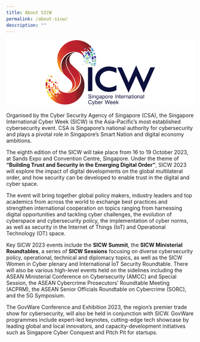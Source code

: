 ```yaml
---
title: About SICW
permalink: /about-sicw/
description: ""
---
```

![SICW](/images/logos/logo-sicw-full-wspace-lr-h300.png)

Organised by the Cyber Security Agency of Singapore (CSA), the Singapore International Cyber Week (SICW) is the Asia-Pacific’s most established cybersecurity event. CSA is Singapore’s national authority for cybersecurity and plays a pivotal role in Singapore’s Smart Nation and digital economy ambitions. 
 
The eighth edition of the SICW will take place from 16 to 19 October 2023, at Sands Expo and Convention Centre, Singapore. Under the theme of **“Building Trust and Security in the Emerging Digital Order”**, SICW 2023 will explore the impact of digital developments on the global multilateral order, and how security can be developed to enable trust in the digital and cyber space.
 
The event will bring together global policy makers, industry leaders and top academics from across the world to exchange best practices and strengthen international cooperation on topics ranging from harnessing digital opportunities and tackling cyber challenges, the evolution of cyberspace and cybersecurity policy, the implementation of cyber norms, as well as security in the Internet of Things (IoT) and Operational Technology (OT) space. 
 
Key SICW 2023 events include the **SICW Summit**, the **SICW Ministerial Roundtables**, a series of **SICW Sessions** focusing on diverse cybersecurity policy, operational, technical and diplomacy topics, as well as the SICW Women in Cyber plenary and International IoT Security Roundtable. There will also be various high-level events held on the sidelines including the ASEAN Ministerial Conference on Cybersecurity (AMCC) and Special Session, the ASEAN Cybercrime Prosecutors’ Roundtable Meeting (ACPRM), the ASEAN Senior Officials Roundtable on Cybercrime (SORC), and the 5G Symposium.

The GovWare Conference and Exhibition 2023, the region’s premier trade show for cybersecurity, will also be held in conjunction with SICW. GovWare programmes include expert-led keynotes, cutting-edge tech showcase by leading global and local innovators, and capacity-development initiatives such as Singapore Cyber Conquest and Pitch Pit for startups.